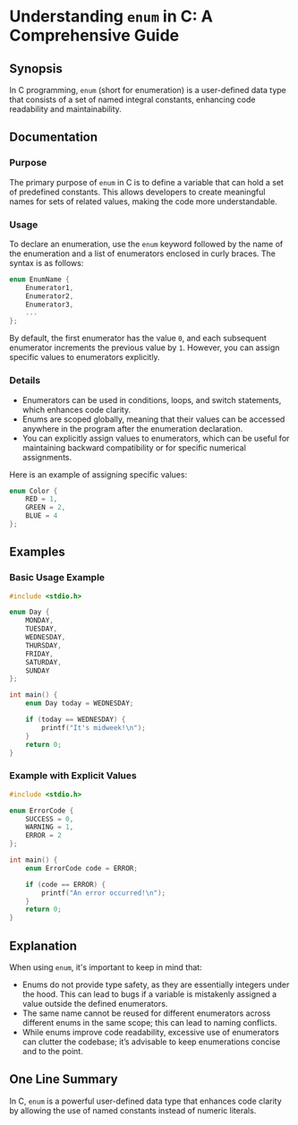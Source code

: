 <!--
Meta Description: # Understanding `enum` in C: A Comprehensive Guide ## Synopsis In C programming, `enum` (short for enumeration) is a user-defined data type that consi...
Meta Keywords: enum, can, code, enumerators, values
-->

# Understanding `enum` in C: A Comprehensive Guide

## Synopsis
In C programming, `enum` (short for enumeration) is a user-defined data type that consists of a set of named integral constants, enhancing code readability and maintainability.

## Documentation

### Purpose
The primary purpose of `enum` in C is to define a variable that can hold a set of predefined constants. This allows developers to create meaningful names for sets of related values, making the code more understandable.

### Usage
To declare an enumeration, use the `enum` keyword followed by the name of the enumeration and a list of enumerators enclosed in curly braces. The syntax is as follows:

```c
enum EnumName {
    Enumerator1,
    Enumerator2,
    Enumerator3,
    ...
};
```

By default, the first enumerator has the value `0`, and each subsequent enumerator increments the previous value by `1`. However, you can assign specific values to enumerators explicitly.

### Details
- Enumerators can be used in conditions, loops, and switch statements, which enhances code clarity.
- Enums are scoped globally, meaning that their values can be accessed anywhere in the program after the enumeration declaration.
- You can explicitly assign values to enumerators, which can be useful for maintaining backward compatibility or for specific numerical assignments.

Here is an example of assigning specific values:

```c
enum Color {
    RED = 1,
    GREEN = 2,
    BLUE = 4
};
```

## Examples

### Basic Usage Example
```c
#include <stdio.h>

enum Day {
    MONDAY,
    TUESDAY,
    WEDNESDAY,
    THURSDAY,
    FRIDAY,
    SATURDAY,
    SUNDAY
};

int main() {
    enum Day today = WEDNESDAY;

    if (today == WEDNESDAY) {
        printf("It's midweek!\n");
    }
    return 0;
}
```

### Example with Explicit Values
```c
#include <stdio.h>

enum ErrorCode {
    SUCCESS = 0,
    WARNING = 1,
    ERROR = 2
};

int main() {
    enum ErrorCode code = ERROR;

    if (code == ERROR) {
        printf("An error occurred!\n");
    }
    return 0;
}
```

## Explanation
When using `enum`, it's important to keep in mind that:

- Enums do not provide type safety, as they are essentially integers under the hood. This can lead to bugs if a variable is mistakenly assigned a value outside the defined enumerators.
- The same name cannot be reused for different enumerators across different enums in the same scope; this can lead to naming conflicts.
- While enums improve code readability, excessive use of enumerators can clutter the codebase; it’s advisable to keep enumerations concise and to the point.

## One Line Summary
In C, `enum` is a powerful user-defined data type that enhances code clarity by allowing the use of named constants instead of numeric literals.